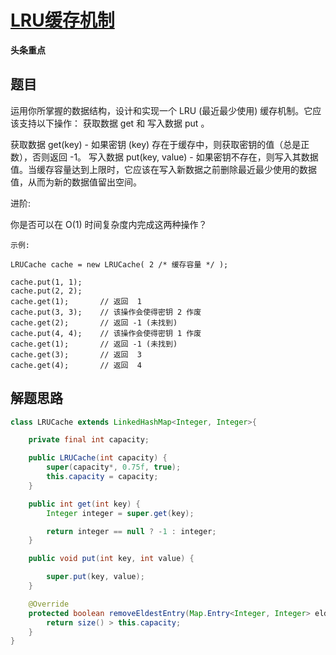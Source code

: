 # [LRU缓存机制](https://leetcode-cn.com/explore/interview/card/bytedance/245/data-structure/1032/)

**头条重点**

## 题目

运用你所掌握的数据结构，设计和实现一个  LRU (最近最少使用) 缓存机制。它应该支持以下操作： 获取数据 get 和 写入数据 put 。

获取数据 get(key) - 如果密钥 (key) 存在于缓存中，则获取密钥的值（总是正数），否则返回 -1。
写入数据 put(key, value) - 如果密钥不存在，则写入其数据值。当缓存容量达到上限时，它应该在写入新数据之前删除最近最少使用的数据值，从而为新的数据值留出空间。

进阶:

你是否可以在 O(1) 时间复杂度内完成这两种操作？

```
示例:

LRUCache cache = new LRUCache( 2 /* 缓存容量 */ );

cache.put(1, 1);
cache.put(2, 2);
cache.get(1);       // 返回  1
cache.put(3, 3);    // 该操作会使得密钥 2 作废
cache.get(2);       // 返回 -1 (未找到)
cache.put(4, 4);    // 该操作会使得密钥 1 作废
cache.get(1);       // 返回 -1 (未找到)
cache.get(3);       // 返回  3
cache.get(4);       // 返回  4
```

## 解题思路

```java
class LRUCache extends LinkedHashMap<Integer, Integer>{

    private final int capacity;

    public LRUCache(int capacity) {
        super(capacity*, 0.75f, true);
        this.capacity = capacity;
    }

    public int get(int key) {
        Integer integer = super.get(key);

        return integer == null ? -1 : integer;
    }

    public void put(int key, int value) {

        super.put(key, value);
    }

    @Override
    protected boolean removeEldestEntry(Map.Entry<Integer, Integer> eldest) {
        return size() > this.capacity;
    }
}
```
